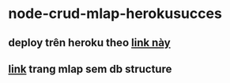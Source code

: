 # node-crud-mlap-herokusucces

<h2>deploy trên heroku theo <a href ="https://devcenter.heroku.com/articles/getting-started-with-nodejs#deploy-the-app">link này</a></h2>
<h2><a href="https://mlab.com/databases/star-war-d">link</a> trang mlap sem db structure</h2>
